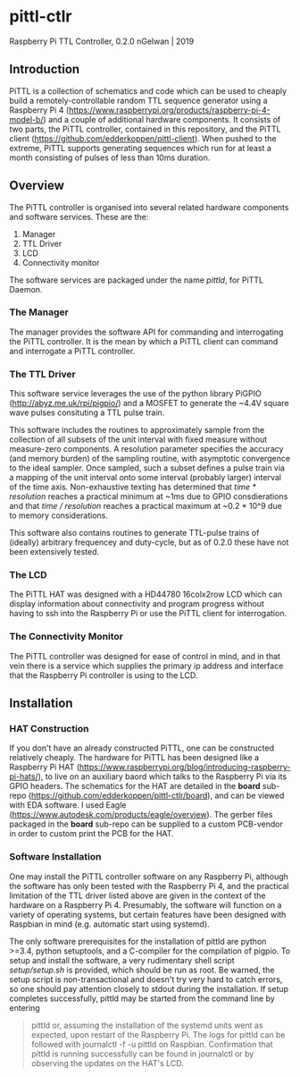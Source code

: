 # pittl-ctlr
Raspberry Pi TTL Controller, 0.2.0
nGelwan | 2019

## Introduction
PiTTL is a collection of schematics and code which can be used to cheaply build a remotely-controllable random TTL sequence generator using a Raspberry Pi 4 (https://www.raspberrypi.org/products/raspberry-pi-4-model-b/) and a couple of additional hardware components. It consists of two parts, the PiTTL controller, contained in this repository, and the PiTTL client (https://github.com/edderkoppen/pittl-client). When pushed to the extreme, PiTTL supports generating sequences which run for at least a month consisting of pulses of less than 10ms duration. 

## Overview
The PiTTL controller is organised into several related hardware components and software services. These are the:
1. Manager
2. TTL Driver
3. LCD
4. Connectivity monitor

The software services are packaged under the name *pittld*, for PiTTL Daemon.
### The Manager
The manager provides the software API for commanding and interrogating the PiTTL controller. It is the mean by which a PiTTL client can command and interrogate a PiTTL controller.
### The TTL Driver
This software service leverages the use of the python library PiGPIO (http://abyz.me.uk/rpi/pigpio/) and a MOSFET to generate the ~4.4V square wave pulses consituting a TTL pulse train.

This software includes the routines to approximately sample from the collection of all subsets of the unit interval with fixed measure without measure-zero components. A resolution parameter specifies the accuracy (and memory burden) of the sampling routine, with asymptotic convergence to the ideal sampler. Once sampled, such a subset defines a pulse train via a mapping of the unit interval onto some interval (probably larger) interval of the time axis. Non-exhaustive texting has determined that *time \* resolution* reaches a practical minimum at ~1ms due to GPIO consdierations and that *time / resolution* reaches a practical maximum at ~0.2 \* 10\^9 due to memory considerations.

This software also contains routines to generate TTL-pulse trains of (ideally) arbitrary frequencey and duty-cycle, but as of 0.2.0 these have not been extensively tested.
### The LCD
The PiTTL HAT was designed with a HD44780 16colx2row LCD which can display information about connectivity and program progress without having to ssh into the Raspberry Pi or use the PiTTL client for interrogation.
### The Connectivity Monitor
The PiTTL controller was designed for ease of control in mind, and in that vein there is a service which supplies the primary ip address and interface that the Raspberry Pi controller is using to the LCD.

## Installation
### HAT Construction
If you don't have an already constructed PiTTL, one can be constructed relatively cheaply. The hardware for PiTTL has been designed like a Raspberry Pi HAT (https://www.raspberrypi.org/blog/introducing-raspberry-pi-hats/), to live on an auxiliary baord which talks to the Raspberry Pi via its GPIO headers. The schematics for the HAT are detailed in the **board** sub-repo (https://github.com/edderkoppen/pittl-ctlr/board), and can be viewed with EDA software. I used Eagle (https://www.autodesk.com/products/eagle/overview). The gerber files packaged in the **board** sub-repo can be supplied to a custom PCB-vendor in order to custom print the PCB for the HAT.

### Software Installation
One may install the PiTTL controller software on any Raspberry Pi, although the software has only been tested with the Raspberry Pi 4, and the practical limitation of the TTL driver listed above are given in the context of the hardware on a Raspberry Pi 4. Presumably, the software will function on a variety of operating systems, but certain features have been designed with Raspbian in mind (e.g. automatic start using systemd).

The only software prerequisites for the installation of pittld are python >=3.4, python setuptools, and a C-compiler for the compilation of pigpio. To setup and install the software, a very rudimentary shell script *setup/setup.sh* is provided, which should be run as root. Be warned, the setup script is non-transactional and doesn't try very hard to catch errors, so one should pay attention closely to stdout during the installation. If setup completes successfully, pittld may be started from the command line by entering
> pittld
or, assuming the installation of the systemd units went as expected, upon restart of the Raspberry Pi. The logs for pittld can be followed with
> journalctl -f -u pittld
on Raspbian. Confirmation that pittld is running successfully can be found in journalctl or by observing the updates on the HAT's LCD.
